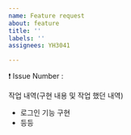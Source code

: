 ```yaml
---
name: Feature request
about: feature
title: ''
labels: ''
assignees: YH3041

---
```


❗️ Issue Number : 

작업 내역(구현 내용 및 작업 했던 내역)
- 로그인 기능 구현
- 등등
